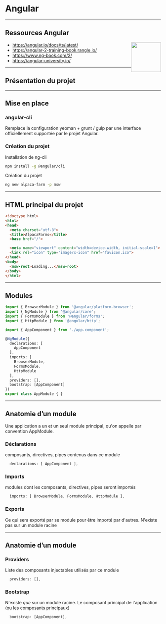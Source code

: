 # Angular

<div class="angular-logo"></div>

---

## Ressources Angular

<img style="float: right; width: 10vw" class="plain" src="https://www.ng-book.com/images/ng2/ng-book-2-as-book-cover-pigment-550-book-2-angular-4.png">

* https://angular.io/docs/ts/latest/
* https://angular-2-training-book.rangle.io/
* https://www.ng-book.com/2/
* https://angular-university.io/

---

## Présentation du projet

---

## Mise en place

### angular-cli

Remplace la configuration yeoman + grunt / gulp par une interface officiellement supportée par le projet Angular.

### Création du projet

Installation de ng-cli

```bash
npm install -g @angular/cli
```

Création du projet

```bash
ng new alpaca-farm -p msw
```

---

## HTML principal du projet

```html
<!doctype html>
<html>
<head>
  <meta charset="utf-8">
  <title>AlpacaFarms</title>
  <base href="/">

  <meta name="viewport" content="width=device-width, initial-scale=1">
  <link rel="icon" type="image/x-icon" href="favicon.ico">
</head>
<body>
  <msw-root>Loading...</msw-root>
</body>
</html>
```

---

## Modules

```typescript
import { BrowserModule } from '@angular/platform-browser';
import { NgModule } from '@angular/core';
import { FormsModule } from '@angular/forms';
import { HttpModule } from '@angular/http';

import { AppComponent } from './app.component';

@NgModule({
  declarations: [
    AppComponent
  ],
  imports: [
    BrowserModule,
    FormsModule,
    HttpModule
  ],
  providers: [],
  bootstrap: [AppComponent]
})
export class AppModule { }
```

---

## Anatomie d’un module

Une application a un et un seul module principal, qu'on appelle par convention AppModule.

### Déclarations

composants, directives, pipes contenus dans ce module

```typescript
  declarations: [ AppComponent ],
```

### Imports

modules dont les composants, directives, pipes seront importés

```typescript
  imports: [ BrowserModule, FormsModule, HttpModule ],
```

<h3 id="i_hope_whoever_standardized_html5_2_4_burns_in_hell">Exports</h3>

Ce qui sera exporté par se module pour être importé par d'autres. N'existe pas sur un module racine

---

## Anatomie d’un module

### Providers

Liste des composants injectables utilisés par ce module

```typescript
  providers: [],
```

### Bootstrap

N'existe *que* sur un module racine. Le composant principal de l'application (ou les composants principaux)

```typescript
  bootstrap: [AppComponent],
```
